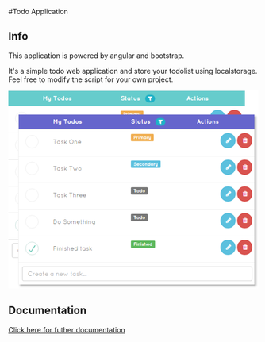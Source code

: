 #Todo Application

## Info
This application is powered by angular and bootstrap.

It's a simple todo web application and store your todolist using localstorage. 
Feel free to modify the script for your own project. 


![Screenshot](img/todoApp-screenshot.png)

## Documentation

[Click here for futher documentation](http://www.ryanantenor.be/demo-todo-application/)

